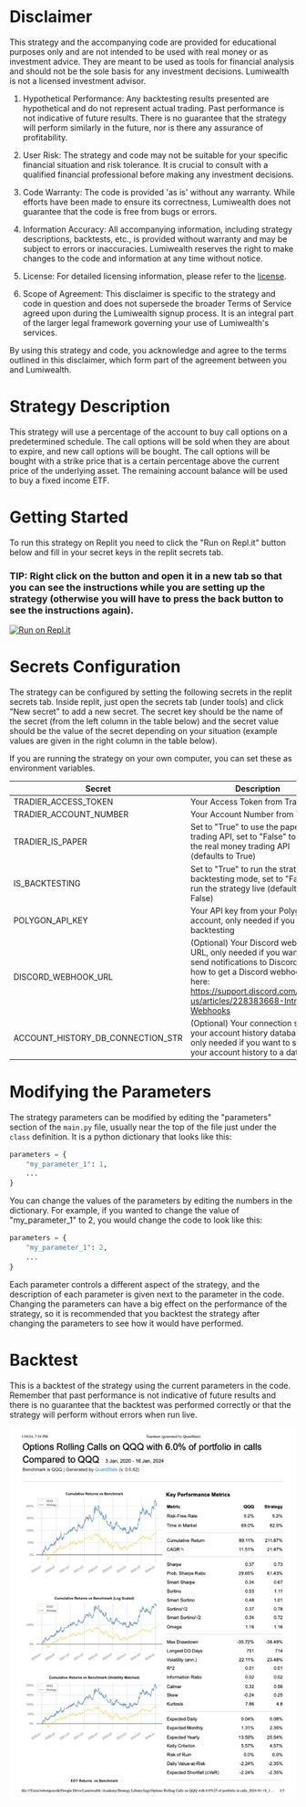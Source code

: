 # Disclaimer

This strategy and the accompanying code are provided for educational purposes only and are not intended to be used with real money or as investment advice. They are meant to be used as tools for financial analysis and should not be the sole basis for any investment decisions. Lumiwealth is not a licensed investment advisor.

1. Hypothetical Performance: Any backtesting results presented are hypothetical and do not represent actual trading. Past performance is not indicative of future results. There is no guarantee that the strategy will perform similarly in the future, nor is there any assurance of profitability.

2. User Risk: The strategy and code may not be suitable for your specific financial situation and risk tolerance. It is crucial to consult with a qualified financial professional before making any investment decisions.

3. Code Warranty: The code is provided 'as is' without any warranty. While efforts have been made to ensure its correctness, Lumiwealth does not guarantee that the code is free from bugs or errors.

4. Information Accuracy: All accompanying information, including strategy descriptions, backtests, etc., is provided without warranty and may be subject to errors or inaccuracies. Lumiwealth reserves the right to make changes to the code and information at any time without notice.

5. License: For detailed licensing information, please refer to the [license](LICENSE).

6. Scope of Agreement: This disclaimer is specific to the strategy and code in question and does not supersede the broader Terms of Service agreed upon during the Lumiwealth signup process. It is an integral part of the larger legal framework governing your use of Lumiwealth's services.

By using this strategy and code, you acknowledge and agree to the terms outlined in this disclaimer, which form part of the agreement between you and Lumiwealth.

# Strategy Description

This strategy will use a percentage of the account to buy call options on a predetermined schedule.
The call options will be sold when they are about to expire, and new call options will be bought. The call
options will be bought with a strike price that is a certain percentage above the
current price of the underlying asset. The remaining account balance will be used to buy a fixed income ETF.

# Getting Started

To run this strategy on Replit you need to click the "Run on Repl.it" button below and fill in your secret keys in the replit secrets tab. 
 
### TIP: Right click on the button and open it in a new tab so that you can see the instructions while you are setting up the strategy (otherwise you will have to press the back button to see the instructions again).

[![Run on Repl.it](https://replit.com/badge/github/Lumiwealth-Strategies/options_rolling_calls)](https://replit.com/new/github/Lumiwealth-Strategies/options_rolling_calls)

# Secrets Configuration

The strategy can be configured by setting the following secrets in the replit secrets tab. Inside replit, just open the secrets tab (under tools) and click "New secret" to add a new secret. The secret key should be the name of the secret (from the left column in the table below) and the secret value should be the value of the secret depending on your situation (example values are given in the right column in the table below).

If you are running the strategy on your own computer, you can set these as environment variables.

| Secret                          | Description                                                                                                  | Example                                        |
|---------------------------------|--------------------------------------------------------------------------------------------------------------|------------------------------------------------|
| TRADIER_ACCESS_TOKEN            | Your Access Token from Tradier                                                                               | qTRz3zUrl9244AHUw4AoyAPgvYra                   |
| TRADIER_ACCOUNT_NUMBER          | Your Account Number from Tradier                                                                             | VA12204793                                     |
| TRADIER_IS_PAPER                | Set to "True" to use the paper trading API, set to "False" to use the real money trading API (defaults to True) | True                                           |
| IS_BACKTESTING                  | Set to "True" to run the strategy in backtesting mode, set to "False" to run the strategy live (defaults to False) | False                                         |
| POLYGON_API_KEY                 | Your API key from your Polygon account, only needed if you are backtesting                                   | a7py0zIdhxde6QkX8OjjKNp7cD87hwKU               |
| DISCORD_WEBHOOK_URL             | (Optional) Your Discord webhook URL, only needed if you want to send notifications to Discord. Learn how to get a Discord webhook URL here: https://support.discord.com/hc/en-us/articles/228383668-Intro-to-Webhooks | https://discord.com/api/webhooks/123456789/   |
| ACCOUNT_HISTORY_DB_CONNECTION_STR | (Optional) Your connection string to your account history database, only needed if you want to save your account history to a database | sqlite:///account_history.db                |

# Modifying the Parameters

The strategy parameters can be modified by editing the "parameters" section of the `main.py` file, usually near the top of the file just under the `class` definition. It is a python dictionary that looks like this:

```python
parameters = {
    "my_parameter_1": 1,
    ...
}
```

You can change the values of the parameters by editing the numbers in the dictionary. For example, if you wanted to change the value of "my_parameter_1" to 2, you would change the code to look like this:

```python
parameters = {
    "my_parameter_1": 2,
    ...
}
```

Each parameter controls a different aspect of the strategy, and the description of each parameter is given next to the parameter in the code. Changing the parameters can have a big effect on the performance of the strategy, so it is recommended that you backtest the strategy after changing the parameters to see how it would have performed.

# Backtest

This is a backtest of the strategy using the current parameters in the code. Remember that past performance is not indicative of future results and there is no guarantee that the backtest was performed correctly or that the strategy will perform without errors when run live.

![Tearsheet generated by QuantStats](Tearsheet%20(generated%20by%20QuantStats).jpg)

